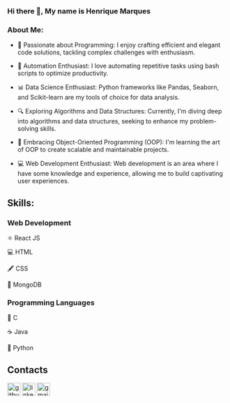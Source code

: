 ### Hi there 👋, My name is Henrique Marques
### About Me:

- 🚀 Passionate about Programming:
  I enjoy crafting efficient and elegant code solutions, tackling complex challenges with enthusiasm.

- 🤖 Automation Enthusiast:
  I love automating repetitive tasks using bash scripts to optimize productivity.

- 📊 Data Science Enthusiast:
  Python frameworks like Pandas, Seaborn, and Scikit-learn are my tools of choice for data analysis.

- 🔍 Exploring Algorithms and Data Structures:
  Currently, I'm diving deep into algorithms and data structures, seeking to enhance my problem-solving skills.

- 🎨 Embracing Object-Oriented Programming (OOP):
  I'm learning the art of OOP to create scalable and maintainable projects.

- 💻 Web Development Enthusiast:
  Web development is an area where I have some knowledge and experience, allowing me to build captivating user experiences.

## Skills: 
### Web Development
⚛️ React JS

💻 HTML

🖋️ CSS

💽 MongoDB

### Programming Languages
🔧 C

☕ Java

🐍 Python

## Contacts

[<img src='https://cdn.jsdelivr.net/npm/simple-icons@3.0.1/icons/github.svg' alt='github' height='30'>](https://github.com/HenriqueSouzaMarques)
[<img src='https://cdn.jsdelivr.net/npm/simple-icons@3.0.1/icons/linkedin.svg' alt='linkedin' height='30'>](https://www.linkedin.com/in/henrique-marques-39608221b/)
<a href='mailto:hesomarques@usp.br'><img src='https://cdn.jsdelivr.net/npm/simple-icons@3.0.1/icons/gmail.svg' alt='gmail' height='30'/></a>

